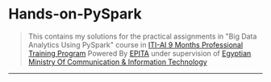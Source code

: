 # Hands-on-PySpark
> This contains my solutions for the practical assignments in "Big Data Analytics Using PySpark" course in [ITI-AI 9 Months Professional Training Program](https://ai.iti.gov.eg/epita/ai-engineer/ "Program's Website") Powered By [EPITA](https://www.epita.fr/en/ "EPITA's Website") under supervision of [Egyptian Ministry Of Communication & Information Technology](https://mcit.gov.eg/)
-----------
